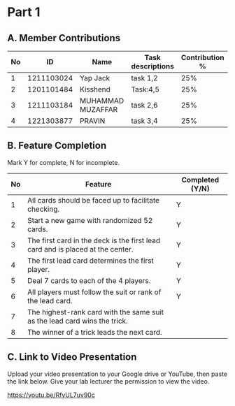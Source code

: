 # Part 1

## A. Member Contributions

No | ID         | Name | Task descriptions | Contribution %
-- | ---------- | ---- | ----------------- | --------------
1  |1211103024|Yap Jack|task 1,2          |25%
2  |1201101484 |Kisshend|Task:4,5         |25%
3  |1211103184 |MUHAMMAD MUZAFFAR|task 2,6|25%
4  |1221303877| PRAVIN| task 3,4         |25%


## B. Feature Completion

Mark Y for complete, N for incomplete.

No | Feature                                                                         | Completed (Y/N)
-- | ------------------------------------------------------------------------------- | ---------------
1  | All cards should be faced up to facilitate checking.                            |  Y
2  | Start a new game with randomized 52 cards.                                      |  Y
3  | The first card in the deck is the first lead card and is placed at the center.  |  Y
4  | The first lead card determines the first player.                                |  Y
5  | Deal 7 cards to each of the 4 players.                                          |  Y
6  | All players must follow the suit or rank of the lead card.                      |  Y
7  | The highest-rank card with the same suit as the lead card wins the trick.       |
8  | The winner of a trick leads the next card.                                      |


## C. Link to Video Presentation

Upload your video presentation to your Google drive or YouTube, then paste the link below. Give your lab lecturer the permission to view the video.

https://youtu.be/RfyUL7uv90c
